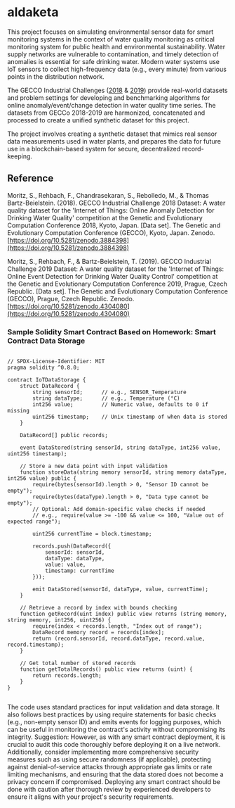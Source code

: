 # aldaketa

This project focuses on simulating environmental sensor data for smart monitoring systems in the context of water quality monitoring as critical monitoring system for public health and environmental sustainability. Water supply networks are vulnerable to contamination, and timely detection of anomalies is essential for safe drinking water. Modern water systems use IoT sensors to collect high-frequency data (e.g., every minute) from various points in the distribution network.

The GECCO Industrial Challenges ([2018](https://www.spotseven.de/wp-content/uploads/2018/03/rulesGeccoIc2018.pdf) & [2019](https://www.th-koeln.de/mam/downloads/deutsch/hochschule/fakultaeten/informatik_und_ingenieurwissenschaften/rulesgeccoic2019.pdf)) provide real-world datasets and problem settings for developing and benchmarking algorithms for online anomaly/event/change detection in water quality time series. The datasets from GECCo 2018-2019 are harmonized, concatenated and processed to create a unified synthetic dataset for this project.

The project involves creating a synthetic dataset that mimics real sensor data measurements used in water plants, and prepares the data for future use in a blockchain-based system for secure, decentralized record-keeping.

## Reference

Moritz, S., Rehbach, F., Chandrasekaran, S., Rebolledo, M., & Thomas Bartz-Beielstein. (2018). GECCO Industrial Challenge 2018 Dataset: A water quality dataset for the 'Internet of Things: Online Anomaly Detection for Drinking Water Quality' competition at the Genetic and Evolutionary Computation Conference 2018, Kyoto, Japan. [Data set]. The Genetic and Evolutionary Computation Conference (GECCO), Kyoto, Japan. Zenodo. [https://doi.org/10.5281/zenodo.3884398](https://doi.org/10.5281/zenodo.3884398)


Moritz, S., Rehbach, F., & Bartz-Beielstein, T. (2019). GECCO Industrial Challenge 2019 Dataset: A water quality dataset for the 'Internet of Things: Online Event Detection for Drinking Water Quality Control' competition at the Genetic and Evolutionary Computation Conference 2019, Prague, Czech Republic. [Data set]. The Genetic and Evolutionary Computation Conference (GECCO), Prague, Czech Republic. Zenodo. [https://doi.org/10.5281/zenodo.4304080](https://doi.org/10.5281/zenodo.4304080)

### Sample Solidity Smart Contract Based on Homework: Smart Contract Data Storage

```solidity

// SPDX-License-Identifier: MIT
pragma solidity ^0.8.0;

contract IoTDataStorage {
    struct DataRecord {
        string sensorId;      // e.g., SENSOR_Temperature
        string dataType;      // e.g., Temperature (°C)
        int256 value;         // Numeric value, defaults to 0 if missing
        uint256 timestamp;    // Unix timestamp of when data is stored
    }

    DataRecord[] public records;

    event DataStored(string sensorId, string dataType, int256 value, uint256 timestamp);

    // Store a new data point with input validation
    function storeData(string memory sensorId, string memory dataType, int256 value) public {
        require(bytes(sensorId).length > 0, "Sensor ID cannot be empty");
        require(bytes(dataType).length > 0, "Data type cannot be empty");
        // Optional: Add domain-specific value checks if needed
        // e.g., require(value >= -100 && value <= 100, "Value out of expected range");

        uint256 currentTime = block.timestamp;

        records.push(DataRecord({
            sensorId: sensorId,
            dataType: dataType,
            value: value,
            timestamp: currentTime
        }));

        emit DataStored(sensorId, dataType, value, currentTime);
    }

    // Retrieve a record by index with bounds checking
    function getRecord(uint index) public view returns (string memory, string memory, int256, uint256) {
        require(index < records.length, "Index out of range");
        DataRecord memory record = records[index];
        return (record.sensorId, record.dataType, record.value, record.timestamp);
    }

    // Get total number of stored records
    function getTotalRecords() public view returns (uint) {
        return records.length;
    }
}


```
The code uses standard practices for input validation and data storage. It also follows best practices by using require statements for basic checks (e.g., non-empty sensor ID) and emits events for logging purposes, which can be useful in monitoring the contract's activity without compromising its integrity.
Suggestion: However, as with any smart contract deployment, it is crucial to audit this code thoroughly before deploying it on a live network. Additionally, consider implementing more comprehensive security measures such as using secure randomness (if applicable), protecting against denial-of-service attacks through appropriate gas limits or rate limiting mechanisms, and ensuring that the data stored does not become a privacy concern if compromised. Deploying any smart contract should be done with caution after thorough review by experienced developers to ensure it aligns with your project's security requirements.